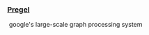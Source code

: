 ### [Pregel](https://kowshik.github.io/JPregel/pregel_paper.pdf)

​	google's large-scale graph processing system


